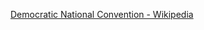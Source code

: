 ﻿[Democratic National Convention - Wikipedia](https://en.wikipedia.org/wiki/Democratic_National_Convention)